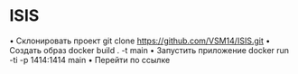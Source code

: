 # ISIS
•	Склонировать проект
     git clone https://github.com/VSM14/ISIS.git
•	Создать образ
     docker build . -t main
•	Запустить приложение
     docker run -ti -p 1414:1414 main
•	Перейти по ссылке  
